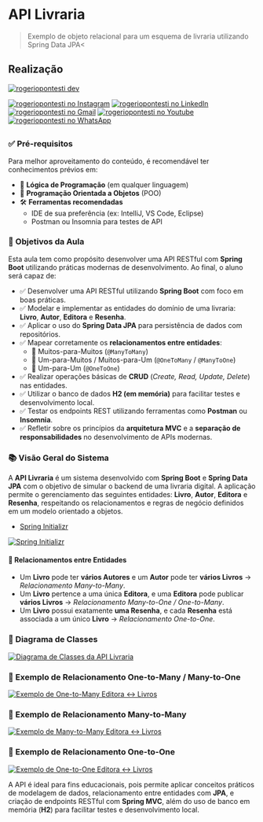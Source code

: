 #   API Livraria

> Exemplo de objeto relacional para um esquema de livraria utilizando Spring Data JPA<

## Realização

[![rogeriopontesti dev](https://i.postimg.cc/9MptbzH0/rogeriopontesti.png)](https://github.com/rogeriopontesti)

[![rogeriopontesti no Instagram](https://i.postimg.cc/J75T2knx/1298747-instagram-brand-logo-social-media-icon.png)](https://www.instagram.com/rogeriopontesti)
[![rogeriopontesti no LinkedIn](https://i.postimg.cc/vH8PFZxs/317725-linkedin-social-icon.png)](https://www.linkedin.com/in/rogeriopontesti)
[![rogeriopontesti no Gmail](https://i.postimg.cc/bN6mzf12/7089163-gmail-google-icon.png)](mailto:rogeriopontesti@gmail.com)
[![rogeriopontesti no Youtube](https://i.postimg.cc/kXyL89g5/4375133-logo-youtube-icon.png)](https://www.youtube.com/@rogeriopontesti)
[![rogeriopontesti no WhatsApp](https://i.postimg.cc/SKtXsVDd/1783351-chatting-messages-social-media-whatsapp-internet-icon.png)](https://wa.me/5548991877781)

##
### ✅ Pré-requisitos

Para melhor aproveitamento do conteúdo, é recomendável ter conhecimentos prévios em:

- 🧠 **Lógica de Programação** (em qualquer linguagem)
- 🧱 **Programação Orientada a Objetos** (POO)
- 🛠️ **Ferramentas recomendadas**
  - IDE de sua preferência (ex: IntelliJ, VS Code, Eclipse)
  - Postman ou Insomnia para testes de API

### 🎯 Objetivos da Aula

Esta aula tem como propósito desenvolver uma API RESTful com **Spring Boot** utilizando práticas modernas de desenvolvimento. Ao final, o aluno será capaz de:

- ✅ Desenvolver uma API RESTful utilizando **Spring Boot** com foco em boas práticas.
- ✅ Modelar e implementar as entidades do domínio de uma livraria: **Livro**, **Autor**, **Editora** e **Resenha**.
- ✅ Aplicar o uso do **Spring Data JPA** para persistência de dados com repositórios.
- ✅ Mapear corretamente os **relacionamentos entre entidades**:
  - 🔄 Muitos-para-Muitos (`@ManyToMany`)
  - 🔁 Um-para-Muitos / Muitos-para-Um (`@OneToMany` / `@ManyToOne`)
  - 🔗 Um-para-Um (`@OneToOne`)
- ✅ Realizar operações básicas de **CRUD** (_Create, Read, Update, Delete_) nas entidades.
- ✅ Utilizar o banco de dados **H2 (em memória)** para facilitar testes e desenvolvimento local.
- ✅ Testar os endpoints REST utilizando ferramentas como **Postman** ou **Insomnia**.
- ✅ Refletir sobre os princípios da **arquitetura MVC** e a **separação de responsabilidades** no desenvolvimento de APIs modernas.

### 📚 Visão Geral do Sistema

A **API Livraria** é um sistema desenvolvido com **Spring Boot** e **Spring Data JPA** com o objetivo de simular o backend de uma livraria digital. A aplicação permite o gerenciamento das seguintes entidades: **Livro**, **Autor**, **Editora** e **Resenha**, respeitando os relacionamentos e regras de negócio definidos em um modelo orientado a objetos.

- [Spring Initializr](https://start.spring.io/)

[![Spring Initializr](https://i.postimg.cc/mZVLcmT7/livraria-start-spring-io.png)](https://i.postimg.cc/mZVLcmT7/livraria-start-spring-io.png)

#### 🔁 Relacionamentos entre Entidades

- Um **Livro** pode ter **vários Autores** e um **Autor** pode ter **vários Livros** → _Relacionamento Many-to-Many_.
- Um **Livro** pertence a uma única **Editora**, e uma **Editora** pode publicar **vários Livros** → _Relacionamento Many-to-One / One-to-Many_.
- Um **Livro** possui exatamente **uma Resenha**, e cada **Resenha** está associada a um único **Livro** → _Relacionamento One-to-One_.

### 📌 Diagrama de Classes

[![Diagrama de Classes da API Livraria](https://i.postimg.cc/mkgm6LzZ/diagrama-de-classes-livraria.png)](https://i.postimg.cc/mkgm6LzZ/diagrama-de-classes-livraria.png)

### 🔄 Exemplo de Relacionamento One-to-Many / Many-to-One

[![Exemplo de One-to-Many Editora ↔ Livros](https://i.postimg.cc/cLyQv1xK/um-para-muitos-e-muitos-para-um.png)](https://i.postimg.cc/cLyQv1xK/um-para-muitos-e-muitos-para-um.png)

### 🔄 Exemplo de Relacionamento Many-to-Many

[![Exemplo de Many-to-Many Editora ↔ Livros](https://i.postimg.cc/mk77wKVZ/muitos-para-muitos.png)](https://i.postimg.cc/mk77wKVZ/muitos-para-muitos.png)

### 🔄 Exemplo de Relacionamento One-to-One

[![Exemplo de One-to-One Editora ↔ Livros](https://i.postimg.cc/kX9SC1f8/um-para-um.png)](https://i.postimg.cc/kX9SC1f8/um-para-um.png)

A API é ideal para fins educacionais, pois permite aplicar conceitos práticos de modelagem de dados, relacionamento entre entidades com **JPA**, e criação de endpoints RESTful com **Spring MVC**, além do uso de banco em memória (**H2**) para facilitar testes e desenvolvimento local.
